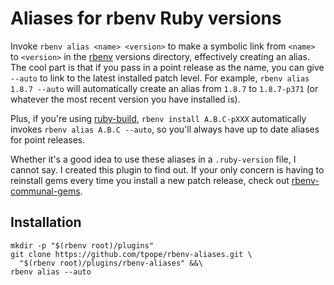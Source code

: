 # Aliases for rbenv Ruby versions

Invoke `rbenv alias <name> <version>` to make a symbolic link from `<name>` to
`<version>` in the [rbenv][] versions directory, effectively creating an
alias.  The cool part is that if you pass in a point release as the name, you
can give `--auto` to link to the latest installed patch level.  For example,
`rbenv alias 1.8.7 --auto` will automatically create an alias from `1.8.7` to
`1.8.7-p371` (or whatever the most recent version you have installed is).

Plus, if you're using [ruby-build][], `rbenv install A.B.C-pXXX` automatically
invokes `rbenv alias A.B.C --auto`, so you'll always have up to date aliases
for point releases.

Whether it's a good idea to use these aliases in a `.ruby-version` file, I
cannot say.  I created this plugin to find out.  If your only concern is
having to reinstall gems every time you install a new patch release, check out
[rbenv-communal-gems][].

## Installation

    mkdir -p "$(rbenv root)/plugins"
    git clone https://github.com/tpope/rbenv-aliases.git \
      "$(rbenv root)/plugins/rbenv-aliases" &&\
    rbenv alias --auto

[rbenv]: https://github.com/sstephenson/rbenv
[ruby-build]: https://github.com/sstephenson/ruby-build
[rbenv-communal-gems]: https://github.com/tpope/rbenv-communal-gems
